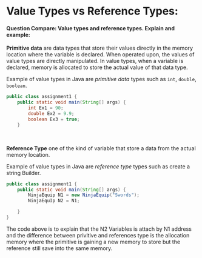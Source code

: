 # Value Types vs Reference Types:

#### Question Compare: Value types and reference types. Explain and example:

**Primitive data** are data types that store their values directly in the memory location where the variable is declared. When operated upon, the values of value types are directly manipulated. In value types, when a variable is declared, memory is allocated to store the actual value of that data type.

Example of value types in Java are _primitive data_ types such as `int`, `double`, `boolean`.

```java
public class assignment1 {
    public static void main(String[] args) {
        int Ex1 = 90;
        double Ex2 = 9.9;
        boolean Ex3 = true;
    }

```

<br>

**Reference Type** one of the kind of variable that store a data from the actual memory location.

Example of value types in Java are _reference type_ types such as create a string Builder.

```java
public class assignment1 {
    public static void main(String[] args) {
        NinjaEquip N1 = new NinjaEquip("Swords");
        NinjaEquIp N2 = N1;

    }
}
```

The code above is to explain that the N2 Variables is attach by N1 address and the difference between privitive and references type is the allocation memory where the primitive is gaining a new memory to store but the reference still save into the same memory.
